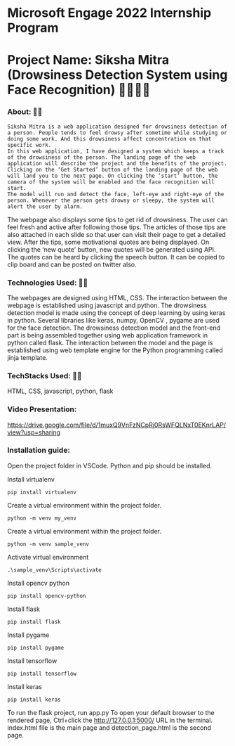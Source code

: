 # Microsoft Engage 2022 Internship Program
# Project Name: Siksha Mitra (Drowsiness Detection System using Face Recognition) 👩‍🎓👨‍🎓

### About: 📜📜
    Siksha Mitra is a web application designed for drowsiness detection of a person. People tends to feel drowsy after sometime while studying or doing some work. And this drowsiness affect concentration on that specific work.
    In this web application, I have designed a system which keeps a track of the drowsiness of the person. The landing page of the web application will describe the project and the benefits of the project. Clicking on the ‘Get Started’ button of the landing page of the web will land you to the next page. On clicking the ‘start’ button, the camera of the system will be enabled and the face recognition will start.
    The model will run and detect the face, left-eye and right-eye of the person. Whenever the person gets drowsy or sleepy, the system will alert the user by alarm. 
The webpage also displays some tips to get rid of drowsiness. The user can feel fresh and active after following those tips. The articles of those tips are also attached in each slide so that user can visit their page to get a detailed view. 
    After the tips, some motivational quotes are being displayed. On clicking the ‘new quote’ button, new quotes will be generated using API. The quotes can be heard by clicking the speech button. It can be copied to clip board and can be posted on twitter also. 

### Technologies Used: 👩‍💻
The webpages are designed using HTML, CSS. The interaction between the webpage is established using javascript and python. The drowsiness detection model is made using the concept of deep learning by using keras in python. Several libraries like keras, numpy, OpenCV , pygame are used for the face detection. The drowsiness detection model and the front-end part is being assembled together using web application framework in python called flask. The interaction between the model and the page is established using web template engine for the Python programming called jinja template.

### TechStacks Used: 👨‍💻
HTML, CSS, javascript, python, flask

### Video Presentation: 
https://drive.google.com/file/d/1muxQ9VnFzNCpRj0RsWFQLNxT0EKnrLAP/view?usp=sharing

### Installation guide:

Open the project folder in VSCode.
Python and pip should be installed.

Install virtualenv
```shell
pip install virtualenv
```
Create a virtual environment within the project folder.
```shell
python -m venv my_venv
```

Create a virtual environment within the project folder.
```shell
python -m venv sample_venv
```

Activate virtual environment
```shell
.\sample_venv\Scripts\activate
```

Install opencv python
```shell
pip install opencv-python
```

Install flask
```shell
pip install flask
```

Install pygame
```shell
pip install pygame
```

Install tensorflow
```shell
pip install tensorflow
```

Install keras
```shell
pip install keras
```


To run the flask project, run app.py
To open your default browser to the rendered page, Ctrl+click the http://127.0.0.1:5000/ URL in the terminal.
index.html file is the main page and detection_page.html is the second page.



